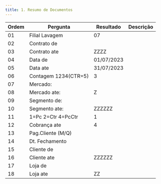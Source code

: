 ```yaml
---
title: 1. Resumo de Documentos
---
```


Ordem | Pergunta | Resultado | Descrição 
----- | -------- | --------- | ---------
01    |Filial Lavagem       |07 |
02    |Contrato de          | |
03    |Contrato ate          |ZZZZ |
04    |Data de              |01/07/2023 |
05    |Data ate              |31/07/2023 |
06    |Contagem 1234(CTR=5) |3 |
07    |Mercado:             | |
08    |Mercado ate:             |Z |
09    |Segmento de:         | |
10    |Segmento ate:         |ZZZZZZ |
11    |1=Pc 2=Ctr 4=PcCtr   |1 |
12    |Cobrança ate |4 |
13    |Pag.Cliente (M/Q) | |
14    |Dt. Fechamento | |
15    |Cliente de | |
16    |Cliente ate |ZZZZZZ |
17    |Loja de | |
18    |Loja ate |ZZ |